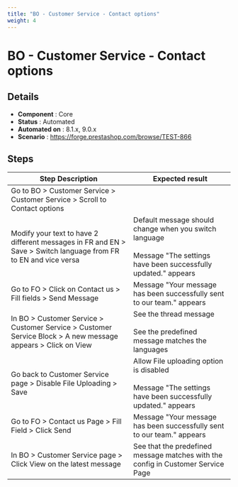 ```yaml
---
title: "BO - Customer Service - Contact options"
weight: 4
---
```


# BO - Customer Service - Contact options
## Details
* **Component** : Core
* **Status** : Automated
* **Automated on** : 8.1.x, 9.0.x
* **Scenario** : https://forge.prestashop.com/browse/TEST-866

## Steps
| Step Description | Expected result |
| ----- | ----- |
| Go to BO > Customer Service > Customer Service > Scroll to Contact options |  |
| Modify your text to have 2 different messages in FR and EN > Save > Switch language from FR to EN and vice versa | Default message should change when you switch language<br><br>Message "The settings have been successfully updated." appears |
| Go to FO > Click on Contact us > Fill fields > Send Message | Message "Your message has been successfully sent to our team." appears |
| In BO > Customer Service > Customer Service > Customer Service Block > A new message appears > Click on View | See the thread message<br><br>See the predefined message matches the languages |
| Go back to Customer Service page > Disable File Uploading > Save | Allow File uploading option is disabled<br><br>Message "The settings have been successfully updated." appears |
| Go to FO > Contact us Page > Fill Field > Click Send | Message "Your message has been successfully sent to our team." appears |
| In BO > Customer Service page > Click View on the latest message | See that the predefined message matches with the config in Customer Service Page |
